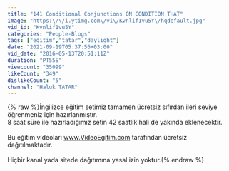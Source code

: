 ```yaml
---
title: "141 Conditional Conjunctions ON CONDITION THAT"
image: "https:\/\/i.ytimg.com\/vi\/Kvnlif1vu5Y\/hqdefault.jpg"
vid_id: "Kvnlif1vu5Y"
categories: "People-Blogs"
tags: ["eğitim","tatar","daylight"]
date: "2021-09-19T05:37:56+03:00"
vid_date: "2016-05-13T20:51:11Z"
duration: "PT55S"
viewcount: "35099"
likeCount: "349"
dislikeCount: "5"
channel: "Haluk TATAR"
---
```

{% raw %}İngilizce eğitim setimiz tamamen ücretsiz sıfırdan ileri seviye öğrenmeniz için hazırlanmıştır. <br />8 saat süre ile hazırladığımız setin 42 saatlik hali de yakında eklenecektir.  <br /><br />Bu eğitim videoları www.VideoEgitim.com tarafından ücretsiz dağıtılmaktadır.<br /><br />Hiçbir kanal yada sitede dağıtımına yasal izin yoktur.{% endraw %}
